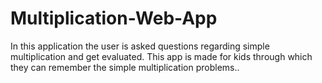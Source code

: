 # Multiplication-Web-App
In this application the user is asked questions regarding simple multiplication and get evaluated. This app is made for kids through which they can remember the simple multiplication problems..
